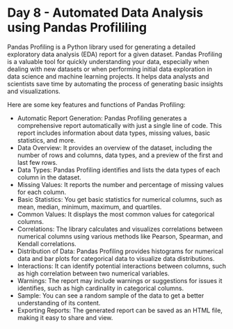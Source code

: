 <h1>Day 8 - Automated Data Analysis using Pandas Profililing </h1>


Pandas Profiling is a Python library used for generating a detailed exploratory data analysis (EDA) report for a given dataset. 
Pandas Profiling is a valuable tool for quickly understanding your data, especially when dealing with new datasets or when performing initial data exploration in data science and machine learning projects. 
It helps data analysts and scientists save time by automating the process of generating basic insights and visualizations.

Here are some key features and functions of Pandas Profiling:
<ul>
    <li>Automatic Report Generation: Pandas Profiling generates a comprehensive report automatically with just a single line of code. This report includes information about data types, missing values, basic statistics, and more.</li>
    <li>Data Overview: It provides an overview of the dataset, including the number of rows and columns, data types, and a preview of the first and last few rows.</li>
    <li>Data Types: Pandas Profiling identifies and lists the data types of each column in the dataset.</li>
    <li>Missing Values: It reports the number and percentage of missing values for each column.</li>
    <li>Basic Statistics: You get basic statistics for numerical columns, such as mean, median, minimum, maximum, and quartiles.</li>
    <li>Common Values: It displays the most common values for categorical columns.</li>
    <li>Correlations: The library calculates and visualizes correlations between numerical columns using various methods like Pearson, Spearman, and Kendall correlations.</li>
    <li>Distribution of Data: Pandas Profiling provides histograms for numerical data and bar plots for categorical data to visualize data distributions.</li>
    <li>Interactions: It can identify potential interactions between columns, such as high correlation between two numerical variables.</li>
    <li>Warnings: The report may include warnings or suggestions for issues it identifies, such as high cardinality in categorical columns.</li>
    <li>Sample: You can see a random sample of the data to get a better understanding of its content.</li>
    <li>Exporting Reports: The generated report can be saved as an HTML file, making it easy to share and view.</li>
</ul>
